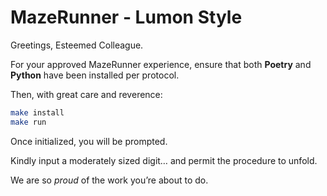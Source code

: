 # MazeRunner - Lumon Style

Greetings, Esteemed Colleague.

For your approved MazeRunner experience, ensure that both **Poetry** and **Python** have been installed per protocol.

Then, with great care and reverence:

```bash
make install
make run
```

Once initialized, you will be prompted.

Kindly input a moderately sized digit… and permit the procedure to unfold.

We are so _proud_ of the work you’re about to do.
